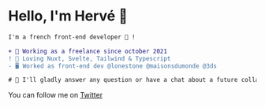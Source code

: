 # Hello, I'm Hervé 👋

```diff
I'm a french front-end developer 🐸 !

+ 🌱 Working as a freelance since october 2021
! 🍭 Loving Nuxt, Svelte, Tailwind & Typescript
- 🖥 Worked as front-end dev @lonestone @maisonsdumonde @3ds

# 💬 I'll gladly answer any question or have a chat about a future collaboration (mail is in bio)
```

You can follow me on [Twitter](https://twitter.com/Herve_Dev)
